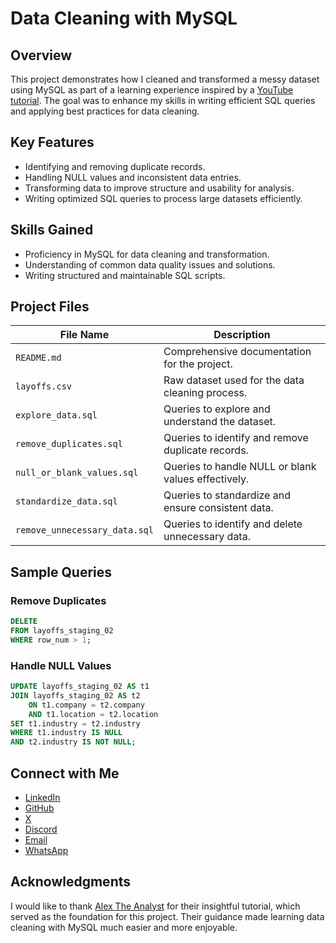 # Data Cleaning with MySQL

## Overview

This project demonstrates how I cleaned and transformed a messy dataset using MySQL as part of a learning experience inspired by a [YouTube tutorial](https://www.youtube.com/watch?v=4UltKCnnnTA). The goal was to enhance my skills in writing efficient SQL queries and applying best practices for data cleaning.

## Key Features

- Identifying and removing duplicate records.
- Handling NULL values and inconsistent data entries.
- Transforming data to improve structure and usability for analysis.
- Writing optimized SQL queries to process large datasets efficiently.

## Skills Gained

- Proficiency in MySQL for data cleaning and transformation.
- Understanding of common data quality issues and solutions.
- Writing structured and maintainable SQL scripts.

## Project Files

| File Name                     | Description                                         |
|-------------------------------|-----------------------------------------------------|
| `README.md`                   | Comprehensive documentation for the project.        |
| `layoffs.csv`                 | Raw dataset used for the data cleaning process.     |
| `explore_data.sql`            | Queries to explore and understand the dataset.      |
| `remove_duplicates.sql`       | Queries to identify and remove duplicate records.   |
| `null_or_blank_values.sql`    | Queries to handle NULL or blank values effectively. |
| `standardize_data.sql`        | Queries to standardize and ensure consistent data.  |
| `remove_unnecessary_data.sql` | Queries to identify and delete unnecessary data.    |

## Sample Queries

### Remove Duplicates

```sql
DELETE
FROM layoffs_staging_02
WHERE row_num > 1;
```

### Handle NULL Values

```sql
UPDATE layoffs_staging_02 AS t1
JOIN layoffs_staging_02 AS t2
    ON t1.company = t2.company
    AND t1.location = t2.location
SET t1.industry = t2.industry
WHERE t1.industry IS NULL
AND t2.industry IS NOT NULL;
```

## Connect with Me

- [LinkedIn](https://www.linkedin.com/in/mi7773/)
- [GitHub](https://github.com/mi7773)
- [X](https://x.com/mi7773)
- [Discord](https://discordapp.com/users/1106153071706394677)
- [Email](mailto:mahmoudismailabdelrazek@gmail.com)
- [WhatsApp](https://wa.me/201282244419)

## Acknowledgments  
I would like to thank [Alex The Analyst](https://www.youtube.com/@AlexTheAnalyst) for their insightful tutorial, which served as the foundation for this project. Their guidance made learning data cleaning with MySQL much easier and more enjoyable.
